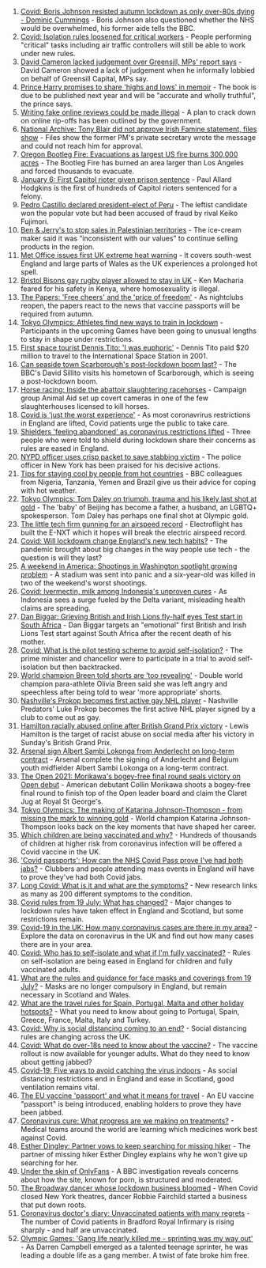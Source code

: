 1. [Covid: Boris Johnson resisted autumn lockdown as only over-80s dying - Dominic Cummings](https://www.bbc.co.uk/news/uk-politics-57854811) - Boris Johnson also questioned whether the NHS would be overwhelmed, his former aide tells the BBC.
2. [Covid: Isolation rules loosened for critical workers](https://www.bbc.co.uk/news/uk-57894392) - People performing "critical" tasks including air traffic controllers will still be able to work under new rules.
3. [David Cameron lacked judgement over Greensill, MPs' report says](https://www.bbc.co.uk/news/business-57889549) - David Cameron showed a lack of judgement when he informally lobbied on behalf of Greensill Capital, MPs say.
4. [Prince Harry promises to share 'highs and lows' in memoir](https://www.bbc.co.uk/news/uk-57896088) - The book is due to be published next year and will be "accurate and wholly truthful", the prince says.
5. [Writing fake online reviews could be made illegal](https://www.bbc.co.uk/news/business-57887035) - A plan to crack down on online rip-offs has been outlined by the government.
6. [National Archive: Tony Blair did not approve Irish Famine statement, files show](https://www.bbc.co.uk/news/uk-57894210) - Files show the former PM's private secretary wrote the message and could not reach him for approval.
7. [Oregon Bootleg Fire: Evacuations as largest US fire burns 300,000 acres](https://www.bbc.co.uk/news/world-us-canada-57890935) - The Bootleg Fire has burned an area larger than Los Angeles and forced thousands to evacuate.
8. [January 6: First Capitol rioter given prison sentence](https://www.bbc.co.uk/news/world-us-canada-57890937) - Paul Allard Hodgkins is the first of hundreds of Capitol rioters sentenced for a felony.
9. [Pedro Castillo declared president-elect of Peru](https://www.bbc.co.uk/news/world-latin-america-57897402) - The leftist candidate won the popular vote but had been accused of fraud by rival Keiko Fujimori.
10. [Ben & Jerry's to stop sales in Palestinian territories](https://www.bbc.co.uk/news/business-57893161) - The ice-cream maker said it was “inconsistent with our values” to continue selling products in the region.
11. [Met Office issues first UK extreme heat warning](https://www.bbc.co.uk/news/uk-57893385) - It covers south-west England and large parts of Wales as the UK experiences a prolonged hot spell.
12. [Bristol Bisons gay rugby player allowed to stay in UK](https://www.bbc.co.uk/news/uk-england-bristol-57894380) - Ken Macharia feared for his safety in Kenya, where homosexuality is illegal.
13. [The Papers: 'Free cheers' and the 'price of freedom'](https://www.bbc.co.uk/news/blogs-the-papers-57896797) - As nightclubs reopen, the papers react to the news that vaccine passports will be required from autumn.
14. [Tokyo Olympics: Athletes find new ways to train in lockdown](https://www.bbc.co.uk/news/world-asia-57887074) - Participants in the upcoming Games have been going to unusual lengths to stay in shape under restrictions.
15. [First space tourist Dennis Tito: 'I was euphoric'](https://www.bbc.co.uk/news/business-57891867) - Dennis Tito paid $20 million to travel to the International Space Station in 2001.
16. [Can seaside town Scarborough's post-lockdown boom last?](https://www.bbc.co.uk/news/uk-57892101) - The BBC's David Sillito visits his hometown of Scarborough, which is seeing a post-lockdown boom.
17. [Horse racing: Inside the abattoir slaughtering racehorses](https://www.bbc.co.uk/news/uk-57896848) - Campaign group Animal Aid set up covert cameras in one of the few slaughterhouses licensed to kill horses.
18. [Covid is 'just the worst experience'](https://www.bbc.co.uk/news/uk-57894916) - As most coronavrirus restrictions in England are lifted, Covid patients urge the public to take care.
19. [Shielders 'feeling abandoned' as coronavirus restrictions lifted](https://www.bbc.co.uk/news/uk-57894885) - Three people who were told to shield during lockdown share their concerns as rules are eased in England.
20. [NYPD officer uses crisp packet to save stabbing victim](https://www.bbc.co.uk/news/world-us-canada-57885400) - The police officer in New York has been praised for his decisive actions.
21. [Tips for staying cool by people from hot countries](https://www.bbc.co.uk/news/uk-40345702) - BBC colleagues from Nigeria, Tanzania, Yemen and Brazil give us their advice for coping with hot weather.
22. [Tokyo Olympics: Tom Daley on triumph, trauma and his likely last shot at gold](https://www.bbc.co.uk/sport/olympics/57817424) - The 'baby' of Beijing has become a father, a husband, an LGBTQ+ spokesperson. Tom Daley has perhaps one final shot at Olympic gold.
23. [The little tech firm gunning for an airspeed record](https://www.bbc.co.uk/news/business-57747128) - Electroflight has built the E-NXT which it hopes will break the electric airspeed record.
24. [Covid: Will lockdowm change England's new tech habits?](https://www.bbc.co.uk/news/technology-57890005) - The pandemic brought about big changes in the way people use tech - the question is will they last?
25. [A weekend in America: Shootings in Washington spotlight growing problem](https://www.bbc.co.uk/news/world-us-canada-57840801) - A stadium was sent into panic and a six-year-old was killed in two of the weekend's worst shootings.
26. [Covid: Ivermectin, milk among Indonesia's unproven cures](https://www.bbc.co.uk/news/world-asia-pacific-57838033) - As Indonesia sees a surge fueled by the Delta variant, misleading health claims are spreading.
27. [Dan Biggar: Grieving British and Irish Lions fly-half eyes Test start in South Africa](https://www.bbc.co.uk/sport/rugby-union/57888359) - Dan Biggar targets an "emotional" first British and Irish Lions Test start against South Africa after the recent death of his mother.
28. [Covid: What is the pilot testing scheme to avoid self-isolation?](https://www.bbc.co.uk/news/health-57887490) - The prime minister and chancellor were to participate in a trial to avoid self-isolation but then backtracked.
29. [World champion Breen told shorts are 'too revealing'](https://www.bbc.co.uk/sport/disability-sport/57887715) - Double world champion para-athlete Olivia Breen said she was left angry and speechless after being told to wear 'more appropriate' shorts.
30. [Nashville's Prokop becomes first active gay NHL player](https://www.bbc.co.uk/sport/ice-hockey/57896527) - Nashville Predators' Luke Prokop becomes the first active NHL player signed by a club to come out as gay.
31. [Hamilton racially abused online after British Grand Prix victory](https://www.bbc.co.uk/sport/formula1/57885011) - Lewis Hamilton is the target of racist abuse on social media after his victory in Sunday's British Grand Prix.
32. [Arsenal sign Albert Sambi Lokonga from Anderlecht on long-term contract](https://www.bbc.co.uk/sport/football/57893045) - Arsenal complete the signing of Anderlecht and Belgium youth midfielder Albert Sambi Lokonga on a long-term contract.
33. [The Open 2021: Morikawa's bogey-free final round seals victory on Open debut](https://www.bbc.co.uk/sport/av/golf/57882365) - American debutant Collin Morikawa shoots a bogey-free final round to finish top of the Open leader board and claim the Claret Jug at Royal St George's.
34. [Tokyo Olympics: The making of Katarina Johnson-Thompson - from missing the mark to winning gold](https://www.bbc.co.uk/sport/av/olympics/57441932) - World champion Katarina Johnson-Thompson looks back on the key moments that have shaped her career.
35. [Which children are being vaccinated and why?](https://www.bbc.co.uk/news/health-57888429) - Hundreds of thousands of children at higher risk from coronavirus infection will be offered a Covid vaccine in the UK.
36. ['Covid passports': How can the NHS Covid Pass prove I've had both jabs?](https://www.bbc.co.uk/news/explainers-55718553) - Clubbers and people attending mass events in England will have to prove they've had both Covid jabs.
37. [Long Covid: What is it and what are the symptoms?](https://www.bbc.co.uk/news/health-57833394) - New research links as many as 200 different symptoms to the condition.
38. [Covid rules from 19 July: What has changed?](https://www.bbc.co.uk/news/explainers-52530518) - Major changes to lockdown rules have taken effect in England and Scotland, but some restrictions remain.
39. [Covid-19 in the UK: How many coronavirus cases are there in my area?](https://www.bbc.co.uk/news/uk-51768274) - Explore the data on coronavirus in the UK and find out how many cases there are in your area.
40. [Covid: Who has to self-isolate and what if I'm fully vaccinated?](https://www.bbc.co.uk/news/explainers-54239922) - Rules on self-isolation are being eased in England for children and fully vaccinated adults.
41. [What are the rules and guidance for face masks and coverings from 19 July?](https://www.bbc.co.uk/news/health-51205344) - Masks are no longer compulsory in England, but remain necessary in Scotland and Wales.
42. [What are the travel rules for Spain, Portugal, Malta and other holiday hotspots?](https://www.bbc.co.uk/news/explainers-56997931) - What you need to know about going to Portugal, Spain, Greece, France, Malta, Italy and Turkey.
43. [Covid: Why is social distancing coming to an end?](https://www.bbc.co.uk/news/uk-51506729) - Social distancing rules are changing across the UK.
44. [Covid: What do over-18s need to know about the vaccine?](https://www.bbc.co.uk/news/health-57273875) - The vaccine rollout is now available for younger adults. What do they need to know about getting jabbed?
45. [Covid-19: Five ways to avoid catching the virus indoors](https://www.bbc.co.uk/news/explainers-53917432) - As social distancing restrictions end in England and ease in Scotland, good ventilation remains vital.
46. [The EU vaccine 'passport' and what it means for travel](https://www.bbc.co.uk/news/explainers-57665765) - An EU vaccine "passport" is being introduced, enabling holders to prove they have been jabbed.
47. [Coronavirus cure: What progress are we making on treatments?](https://www.bbc.co.uk/news/health-52354520) - Medical teams around the world are learning which medicines work best against Covid.
48. [Esther Dingley: Partner vows to keep searching for missing hiker](https://www.bbc.co.uk/news/uk-england-tyne-57818035) - The partner of missing hiker Esther Dingley explains why he won't give up searching for her.
49. [Under the skin of OnlyFans](https://www.bbc.co.uk/news/uk-57269939) - A BBC investigation reveals concerns about how the site, known for porn, is structured and moderated.
50. [The Broadway dancer whose lockdown business bloomed](https://www.bbc.co.uk/news/stories-57840115) - When Covid closed New York theatres, dancer Robbie Fairchild started a business that put down roots.
51. [Coronavirus doctor's diary: Unvaccinated patients with many regrets](https://www.bbc.co.uk/news/stories-57866661) - The number of Covid patients in Bradford Royal Infirmary is rising sharply - and half are unvaccinated.
52. [Olympic Games: 'Gang life nearly killed me - sprinting was my way out'](https://www.bbc.co.uk/sport/athletics/57656659) - As Darren Campbell emerged as a talented teenage sprinter, he was leading a double life as a gang member. A twist of fate broke him free.
